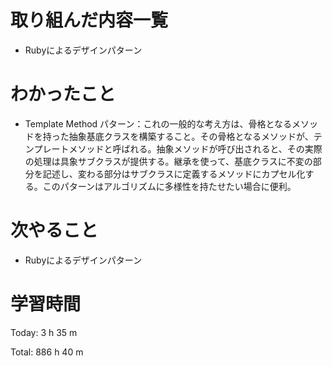 # 取り組んだ内容一覧
- Rubyによるデザインパターン

# わかったこと
- Template Method パターン：これの一般的な考え方は、骨格となるメソッドを持った抽象基底クラスを構築すること。その骨格となるメソッドが、テンプレートメソッドと呼ばれる。抽象メソッドが呼び出されると、その実際の処理は具象サブクラスが提供する。継承を使って、基底クラスに不変の部分を記述し、変わる部分はサブクラスに定義するメソッドにカプセル化する。このパターンはアルゴリズムに多様性を持たせたい場合に便利。

# 次やること
- Rubyによるデザインパターン

# 学習時間
Today: 3 h 35 m

Total: 886 h 40 m

